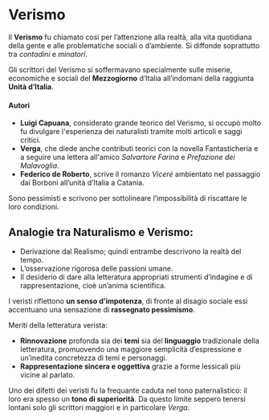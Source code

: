 # Verismo

Il __Verismo__ fu chiamato così per l’attenzione alla realtà, alla vita quotidiana della gente e alle problematiche sociali o d’ambiente. Si diffonde soprattutto tra _contadini_ e _minatori_.

Gli scrittori del Verismo si soffermavano specialmente sulle miserie, economiche e sociali del __Mezzogiorno__ d’Italia all’indomani della raggiunta __Unità d’Italia__.

#### Autori

- __Luigi Capuana__, considerato grande teorico del Verismo, si occupò molto fu divulgare l'esperienza dei naturalisti tramite molti articoli e saggi critici.
- __Verga__, che diede anche contributi teorici con la novella Fantasticheria e a seguire una lettera all'amico _Salvartore Farina_ e _Prefazione dei Malavoglia_.
- __Federico de Roberto__, scrive il romanzo _Viceré_ ambientato nel passaggio dai Borboni all’unità d’Italia a Catania.

Sono pessimisti e scrivono per sottolineare l’impossibilità di riscattare le loro condizioni.


## Analogie tra Naturalismo e Verismo:
- Derivazione dal Realismo; quindi entrambe descrivono la realtà del tempo.
- L’osservazione rigorosa delle passioni umane.
- Il desiderio di dare alla letteratura appropriati strumenti d’indagine e di rappresentazione, cioè un’anima scientifica.


I veristi riflettono __un senso d’impotenza__, di fronte al disagio sociale essi accentuano una sensazione di __rassegnato pessimismo__.

Meriti della letteratura verista:
- __Rinnovazione__ profonda sia dei __temi__ sia del __linguaggio__ tradizionale della letteratura, promuovendo una maggiore semplicità d’espressione e un’inedita concretezza di temi e personaggi.
- __Rappresentazione sincera e oggettiva__ grazie a forme lessicali più vicine al parlato.

Uno dei difetti dei veristi fu la frequante caduta nel tono paternalistico: il loro era spesso un __tono di superiorità__. Da questo limite seppero tenersi lontani solo gli scrittori maggiori e in particolare _Verga_.
